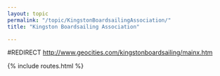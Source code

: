 ```yaml
---
layout: topic
permalink: "/topic/KingstonBoardsailingAssociation/"
title: "Kingston Boardsailing Association"

---
```



#REDIRECT http://www.geocities.com/kingstonboardsailing/mainx.htm

{% include routes.html %}

